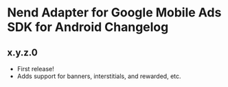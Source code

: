 # Nend Adapter for Google Mobile Ads SDK for Android Changelog

## x.y.z.0

- First release!
- Adds support for banners, interstitials, and rewarded, etc.